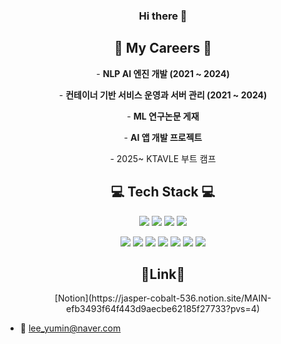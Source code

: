 <h3 align="center"> Hi there 👋 </h3>

<h2 align="center"> 🌟 My Careers 🌟 </h2>
<p align="center">- <strong> NLP AI 엔진 개발 (2021 ~ 2024) </strong> </p>
<p align="center">- <strong> 컨테이너 기반 서비스 운영과 서버 관리 (2021 ~ 2024) </strong> </p>
<p align="center">- <strong> ML 연구논문 게재 </strong> </p>
<p align="center">- <strong> AI 앱 개발 프로젝트 </strong> </p>
<p align="center">- 2025~ KTAVLE 부트 캠프 </p>

<h2 align="center"> 💻 Tech Stack 💻</h2> 

<p align="center"> <img src="https://img.shields.io/badge/Python-3776AB?style=flat-square&logo=Python&logoColor=white"/> <img src="https://img.shields.io/badge/PyTorch-EE4C2C?style=flat-square&logo=PyTorch&logoColor=white"/> <img src="https://img.shields.io/badge/Keras-D00000?style=flat-square&logo=Keras&logoColor=white"/> <img src="https://img.shields.io/badge/TensorFlow-FF6F00?style=flat-square&logo=TensorFlow&logoColor=white"/> </p>
<!-- 
<p align="center"> <img src="https://img.shields.io/badge/Docker-2496ED?style=flat-square&logo=Docker&logoColor=white"/> <img src="https://img.shields.io/badge/Kubernetes-326CE5?style=flat-square&logo=Kubernetes&logoColor=white"/> </p> -->
<p align="center"> <img src="https://img.shields.io/badge/OpenCV-5C3EE8?style=flat-square&logo=OpenCV&logoColor=white"/> <img src="https://img.shields.io/badge/Arduino-00979D?style=flat-square&logo=Arduino&logoColor=white"/> <img src="https://img.shields.io/badge/Docker-2496ED?style=flat-square&logo=Docker&logoColor=white"/> <img src="https://img.shields.io/badge/Flask-000000?style=flat-square&logo=Flask&logoColor=white"/> <img src="https://img.shields.io/badge/fastapi-009688?style=flat-square&logo=fastapi&logoColor=white"/> <img src="https://img.shields.io/badge/rabbitmq-FF6600?style=flat-square&logo=rabbitmq&logoColor=white"/> <img src="https://img.shields.io/badge/linux-FCC624?style=flat-square&logo=linux&logoColor=black"/>
</p>

<h2 align="center">📍Link📍</h2> 
<p align="center">[Notion](https://jasper-cobalt-536.notion.site/MAIN-efb3493f64f443d9aecbe62185f27733?pvs=4) </p>

<!-- <h2 align="center">📚 Learning Tech Stack 📚</h2> 
<p align="center"> <img src="https://img.shields.io/badge/Kubernetes-326CE5?style=flat-square&logo=Kubernetes&logoColor=white"/> <img src="https://img.shields.io/badge/Django-092E20?style=flat-square&logo=Kubernetes&logoColor=white"/> </p>
-->
<!-- #092E20 -->
- 📧 lee_yumin@naver.com

